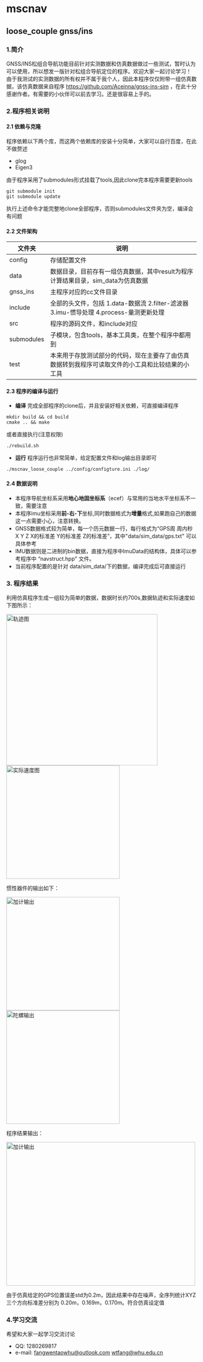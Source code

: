 # mscnav
## loose_couple gnss/ins
### 1.简介
GNSS/INS松组合导航功能目前针对实测数据和仿真数据做过一些测试，暂时认为可以使用，所以想发一版针对松组合导航定位的程序。欢迎大家一起讨论学习！
由于我测试的实测数据的所有权并不属于我个人，因此本程序仅仅附带一组仿真数据，该仿真数据来自程序 https://github.com/Aceinna/gnss-ins-sim ，在此十分感谢作者。有需要的小伙伴可以前去学习。还是很容易上手的。
### 2.程序相关说明
#### 2.1 依赖与克隆
程序依赖以下两个库，而这两个依赖库的安装十分简单，大家可以自行百度，在此不做赘述
- glog
- Eigen3

由于程序采用了submodules形式挂载了tools,因此clone完本程序需要更新tools

```shell
git submodule init
git submodule update
```

执行上述命令才能完整地clone全部程序，否则submodules文件夹为空，编译会有问题
#### 2.2 文件架构

|文件夹|说明|
|-----|-----|
|config|存储配置文件|
|data|数据目录，目前存有一组仿真数据，其中result为程序计算结果目录，sim_data为仿真数据|
|gnss_ins|主程序对应的cc文件目录| 
|include|全部的头文件，包括 1.data-数据流 2.filter-滤波器 3.imu-惯导处理 4.process-量测更新处理|
|src|程序的源码文件，和include对应|
|submodules|子模块，包含tools，基本工具类，在整个程序中都用到|
|test|本来用于存放测试部分的代码，现在主要存了由仿真数据转到我程序可读取文件的小工具和比较结果的小工具|
#### 2.3 程序的编译与运行
- **编译**
完成全部程序的clone后，并且安装好相关依赖，可直接编译程序
```shell
mkdir build && cd build 
cmake .. && make
```
或者直接执行(注意权限)
```shell
./rebuild.sh
```
- **运行**
程序运行也非常简单，给定配置文件和log输出目录即可
```shell
./mscnav_loose_couple ../config/configture.ini ./log/
```

#### 2.4 数据说明
- 本程序导航坐标系采用**地心地固坐标系**（ecef）与常用的当地水平坐标系不一致，需要注意
- 本程序imu坐标采用**前-右-下**坐标,同时数据格式为**增量**格式,如果跑自己的数据这一点需要小心，注意转换。
- GNSS数据格式较为简单，每一个历元数据一行，每行格式为“GPS周 周内秒 X
 Y Z  X的标准差  Y的标准差  Z的标准差”，其中"data/sim_data/gps.txt" 可以具体参考 
- IMU数据则是二进制的bin数据，直接为程序中ImuData的结构体，具体可以参考程序中 “navstruct.hpp" 文件。
- 当前程序配置的是针对 data/sim_data/下的数据，编译完成后可直接运行
### 3. 程序结果
利用仿真程序生成一组较为简单的数据，数据时长约700s,数据轨迹和实际速度如下图所示：

<img src="./picture/ref_pos.png" width="400" height="400" alt="轨迹图" align=center><img src="./picture/ref_vel.png" width="300" height="300" alt="实际速度图" align=center>

惯性器件的输出如下：

<img src="./picture/accel_0.png" width="300" height="300" alt="加计输出" align=center><img src="./picture/gyro_0.png" width="300" height="300" alt="陀螺输出" align=center>

程序结果输出：

<img src="./picture/result.png" width="500" height="380" alt="加计输出" align=center>

由于仿真给定的GPS位置误差std为0.2m，因此结果中存在噪声，全序列统计XYZ三个方向标准差分别为 0.20m，0.169m，0.170m。符合仿真设定值

### 4.学习交流
希望和大家一起学习交流讨论
- QQ: 1280269817
- e-mail: fangwentaowhu@outlook.com   wtfang@whu.edu.cn
